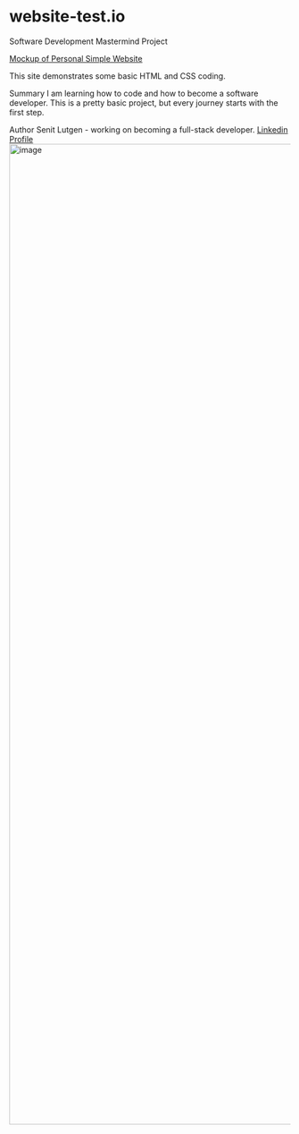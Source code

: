 # website-test.io
Software Development Mastermind Project

<a href="https://wallst-code.github.io/website-test.io/">Mockup of Personal Simple Website</a>

This site demonstrates some basic HTML and CSS coding. 

Summary
I am learning how to code and how to become a software developer. This is a pretty basic project, but every journey starts with the first step. 

Author
Senit Lutgen - working on becoming a full-stack developer. <a href="https://www.linkedin.com/in/senit-lutgen-442304227/">Linkedin Profile</a>
<img width="1753" alt="image" src="https://user-images.githubusercontent.com/69335472/146016063-e52cae51-5b41-4f0e-adbe-a14a9ebc8116.png">
